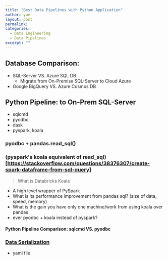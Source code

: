 ```yaml
---
title: "Best Data Pipelines with Python Application"
author: yue
layout: post
permalink:
categories:
  - Data Engineering
  - Data Pipelines
excerpt: ""
---
```


## Database Comparison: 
- SQL-Server VS. Azure SQL DB
  - Migrate from On-Premise SQL-Server to Cloud Azure
- Google BigQuery VS. Azure Cosmos DB

## Python Pipeline: to On-Prem SQL-Server
- sqlcmd
- pyodbc 
- dask
- pyspark, koala

### pyodbc + pandas.read_sql()

### (pyspark's koala equivalent of read_sql)[https://stackoverflow.com/questions/38376307/create-spark-dataframe-from-sql-query]
> What is Databricks Koala
  - A high level wrapper of PySpark
  - What is its performance improvement from pandas sql? (size of data, speed, memory)
  - What is the gain you have only one machine/work from using koala over pandas
  - ever pyodbc + koala instead of pyspark?
  

#### Python Pipeline Comparison: sqlcmd VS. pyodbc

### [Data Serialization](https://martin-thoma.com/data-serialization/)

- yaml file
